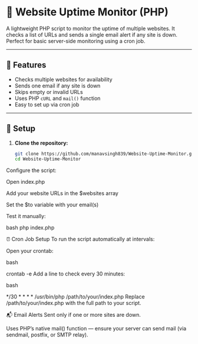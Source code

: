 # 📡 Website Uptime Monitor (PHP)

A lightweight PHP script to monitor the uptime of multiple websites. It checks a list of URLs and sends a single email alert if any site is down. Perfect for basic server-side monitoring using a cron job.

---

## 🔧 Features

- Checks multiple websites for availability
- Sends one email if any site is down
- Skips empty or invalid URLs
- Uses PHP `cURL` and `mail()` function
- Easy to set up via cron job

---

## 🚀 Setup

1. **Clone the repository:**
   ```bash
   git clone https://github.com/manavsingh839/Website-Uptime-Monitor.git
   cd Website-Uptime-Monitor
Configure the script:

Open index.php

Add your website URLs in the $websites array

Set the $to variable with your email(s)

Test it manually:

bash
php index.php


⏰ Cron Job Setup
To run the script automatically at intervals:

Open your crontab:

bash

crontab -e
Add a line to check every 30 minutes:

bash

*/30 * * * * /usr/bin/php /path/to/your/index.php
Replace /path/to/your/index.php with the full path to your script.

📬 Email Alerts
Sent only if one or more sites are down.

Uses PHP’s native mail() function — ensure your server can send mail (via sendmail, postfix, or SMTP relay).
